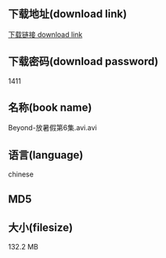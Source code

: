 ## 下载地址(download link)
[下载链接 download link](https://voluble-croquembouche-d321dc.netlify.app/?s=Beyond-%E6%94%BE%E6%9A%91%E5%81%87%E7%AC%AC6%E9%9B%86.avi)

## 下载密码(download password)
1411

## 名称(book name)
Beyond-放暑假第6集.avi.avi

## 语言(language)
chinese

## MD5


## 大小(filesize)
132.2 MB
